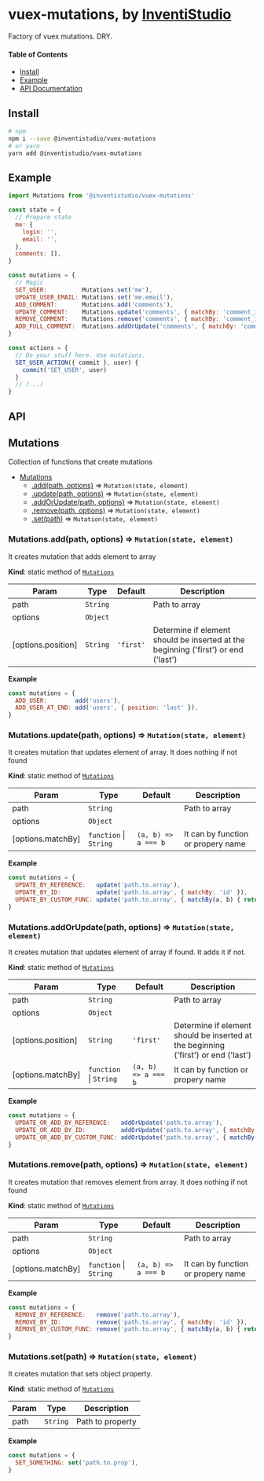 # vuex-mutations, by [InventiStudio](https://inventi.studio)

Factory of vuex mutations. DRY.

#### Table of Contents
- [Install](#install)
- [Example](#example)
- [API Documentation](#api)

## Install

```bash
# npm
npm i --save @inventistudio/vuex-mutations
# or yarn
yarn add @inventistudio/vuex-mutations
```

## Example

```javascript
import Mutations from '@inventistudio/vuex-mutations'

const state = {
  // Prepare state
  me: {
    login: '',
    email: '',
  },
  comments: [],
}

const mutations = {
  // Magic
  SET_USER:          Mutations.set('me'),
  UPDATE_USER_EMAIL: Mutations.set('me.email'),
  ADD_COMMENT:       Mutations.add('comments'),
  UPDATE_COMMENT:    Mutations.update('comments', { matchBy: 'comment_id' }),
  REMOVE_COMMENT:    Mutations.remove('comments', { matchBy: 'comment_id' }),
  ADD_FULL_COMMENT:  Mutations.addOrUpdate('comments', { matchBy: 'comment_id' })
}

const actions = {
  // Do your stuff here. Use mutations.
  SET_USER_ACTION({ commit }, user) {
    commit('SET_USER', user)
  }
  // (...)
}
```

## API

<a name="module_Mutations"></a>

## Mutations
Collection of functions that create mutations


* [Mutations](#module_Mutations)
    * [.add(path, options)](#module_Mutations.add) ⇒ <code>Mutation(state, element)</code>
    * [.update(path, options)](#module_Mutations.update) ⇒ <code>Mutation(state, element)</code>
    * [.addOrUpdate(path, options)](#module_Mutations.addOrUpdate) ⇒ <code>Mutation(state, element)</code>
    * [.remove(path, options)](#module_Mutations.remove) ⇒ <code>Mutation(state, element)</code>
    * [.set(path)](#module_Mutations.set) ⇒ <code>Mutation(state, element)</code>

<a name="module_Mutations.add"></a>

### Mutations.add(path, options) ⇒ <code>Mutation(state, element)</code>
It creates mutation that adds element to array

**Kind**: static method of [<code>Mutations</code>](#module_Mutations)  

| Param | Type | Default | Description |
| --- | --- | --- | --- |
| path | <code>String</code> |  | Path to array |
| options | <code>Object</code> |  |  |
| [options.position] | <code>String</code> | <code>&#x27;first&#x27;</code> | Determine if element should be inserted at the beginning ('first') or end ('last') |

**Example**  
```js
const mutations = {
  ADD_USER:        add('users'),
  ADD_USER_AT_END: add('users', { position: 'last' }),
}
```
<a name="module_Mutations.update"></a>

### Mutations.update(path, options) ⇒ <code>Mutation(state, element)</code>
It creates mutation that updates element of array. It does nothing if not found

**Kind**: static method of [<code>Mutations</code>](#module_Mutations)  

| Param | Type | Default | Description |
| --- | --- | --- | --- |
| path | <code>String</code> |  | Path to array |
| options | <code>Object</code> |  |  |
| [options.matchBy] | <code>function</code> \| <code>String</code> | <code>(a, b) =&gt; a === b</code> | It can by function or propery name |

**Example**  
```js
const mutations = {
  UPDATE_BY_REFERENCE:   update('path.to.array'),
  UPDATE_BY_ID:          update('path.to.array', { matchBy: 'id' }),
  UPDATE_BY_CUSTOM_FUNC: update('path.to.array', { matchBy(a, b) { return a.name === b.name } }),
}
```
<a name="module_Mutations.addOrUpdate"></a>

### Mutations.addOrUpdate(path, options) ⇒ <code>Mutation(state, element)</code>
It creates mutation that updates element of array if found. It adds it if not.

**Kind**: static method of [<code>Mutations</code>](#module_Mutations)  

| Param | Type | Default | Description |
| --- | --- | --- | --- |
| path | <code>String</code> |  | Path to array |
| options | <code>Object</code> |  |  |
| [options.position] | <code>String</code> | <code>&#x27;first&#x27;</code> | Determine if element should be inserted at the beginning ('first') or end ('last') |
| [options.matchBy] | <code>function</code> \| <code>String</code> | <code>(a, b) =&gt; a === b</code> | It can by function or propery name |

**Example**  
```js
const mutations = {
  UPDATE_OR_ADD_BY_REFERENCE:   addOrUpdate('path.to.array'),
  UPDATE_OR_ADD_BY_ID:          addOrUpdate('path.to.array', { matchBy: 'data.id', position: 'last' }),
  UPDATE_OR_ADD_BY_CUSTOM_FUNC: addOrUpdate('path.to.array', { matchBy(a, b) { return a.name === b.name } }),
}
```
<a name="module_Mutations.remove"></a>

### Mutations.remove(path, options) ⇒ <code>Mutation(state, element)</code>
It creates mutation that removes element from array. It does nothing if not found

**Kind**: static method of [<code>Mutations</code>](#module_Mutations)  

| Param | Type | Default | Description |
| --- | --- | --- | --- |
| path | <code>String</code> |  | Path to array |
| options | <code>Object</code> |  |  |
| [options.matchBy] | <code>function</code> \| <code>String</code> | <code>(a, b) =&gt; a === b</code> | It can by function or propery name |

**Example**  
```js
const mutations = {
  REMOVE_BY_REFERENCE:   remove('path.to.array'),
  REMOVE_BY_ID:          remove('path.to.array', { matchBy: 'id' }),
  REMOVE_BY_CUSTOM_FUNC: remove('path.to.array', { matchBy(a, b) { return a.name === b.name } }),
}
```
<a name="module_Mutations.set"></a>

### Mutations.set(path) ⇒ <code>Mutation(state, element)</code>
It creates mutation that sets object property.

**Kind**: static method of [<code>Mutations</code>](#module_Mutations)  

| Param | Type | Description |
| --- | --- | --- |
| path | <code>String</code> | Path to property |

**Example**  
```js
const mutations = {
  SET_SOMETHING: set('path.to.prop'),
}
```
